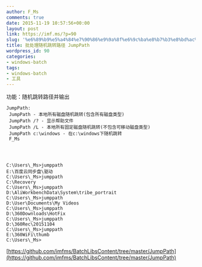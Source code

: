 ```yaml
---
author: F_Ms
comments: true
date: 2015-11-19 10:57:56+00:00
layout: post
link: https://imf.ms/?p=90
slug: '%e6%89%b9%e5%a4%84%e7%90%86%e9%9a%8f%e6%9c%ba%e8%b7%b3%e8%bd%ac%e8%b7%af%e5%be%84-jumppath'
title: 批处理随机跳转路径 JumpPath
wordpress_id: 90
categories:
- windows-batch
tags:
- windows-batch
- 工具
---
```


功能：随机跳转路径并输出

    
    JumpPath:
     JumpPath - 本地所有磁盘随机跳转(包含所有磁盘类型)
     JumpPath /? - 显示帮助文件
     JumpPath /L - 本地所有固定磁盘随机跳转(不包含可移动磁盘类型)
     JumpPath c:\windows - 在c:\windows下随机跳转
     F_Ms



    
    C:\Users\_Ms>jumppath
    E:\百度云同步盘\驱动
    C:\Users\_Ms>jumppath
    C:\Recovery
    C:\Users\_Ms>jumppath
    D:\AliWorkbenchData\System\tribe_portrait
    C:\Users\_Ms>jumppath
    D:\User\Documents\My Videos
    C:\Users\_Ms>jumppath
    D:\360Downloads\HotFix
    C:\Users\_Ms>jumppath
    D:\360Rec\20151104
    C:\Users\_Ms>jumppath
    E:\360WiFi\thumb
    C:\Users\_Ms>


[https://github.com/imfms/BatchLibsContent/tree/master/JumpPath](https://github.com/imfms/BatchLibsContent/tree/master/JumpPath)
